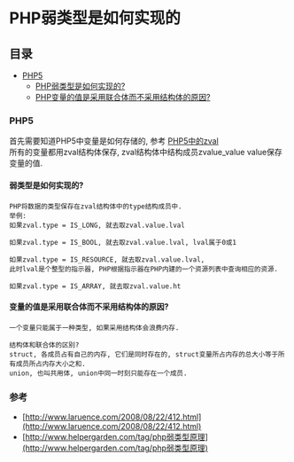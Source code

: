 # PHP弱类型是如何实现的

## 目录
- [PHP5](#PHP5)
  - [PHP弱类型是如何实现的?](#弱类型是如何实现的?)
  - [PHP变量的值是采用联合体而不采用结构体的原因?](#变量的值是采用联合体而不采用结构体的原因?)

### PHP5
首先需要知道PHP5中变量是如何存储的, 参考 [PHP5中的zval](PHP5中的zval.md)  
所有的变量都用zval结构体保存, zval结构体中结构成员zvalue_value value保存变量的值.

#### 弱类型是如何实现的?
```
PHP将数据的类型保存在zval结构体中的type结构成员中.
举例:
如果zval.type = IS_LONG, 就去取zval.value.lval

如果zval.type = IS_BOOL, 就去取zval.value.lval, lval属于0或1

如果zval.type = IS_RESOURCE, 就去取zval.value.lval, 
此时lval是个整型的指示器, PHP根据指示器在PHP内建的一个资源列表中查询相应的资源.

如果zval.type = IS_ARRAY, 就去取zval.value.ht
```
#### 变量的值是采用联合体而不采用结构体的原因?
```
一个变量只能属于一种类型, 如果采用结构体会浪费内存.

结构体和联合体的区别?
struct, 各成员占有自己的内存, 它们是同时存在的, struct变量所占内存的总大小等于所有成员所占内存大小之和.
union, 也叫共用体, union中同一时刻只能存在一个成员.
```

### 参考
- [http://www.laruence.com/2008/08/22/412.html](http://www.laruence.com/2008/08/22/412.html)
- [http://www.helpergarden.com/tag/php弱类型原理](http://www.helpergarden.com/tag/php弱类型原理)
